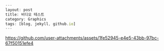 ```js
---
layout: post
title: 비디오 테스트
category: Graphics
tags: [blog, jekyll, github.io]
---
```

https://github.com/user-attachments/assets/1fe52945-e4e5-43bb-97bc-67f50151efe4

